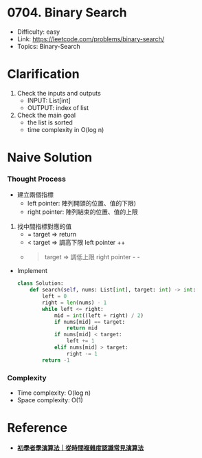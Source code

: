 # 0704. Binary Search

* Difficulty: easy
* Link: https://leetcode.com/problems/binary-search/
* Topics: Binary-Search

# Clarification

1. Check the inputs and outputs
    - INPUT: List[int]
    - OUTPUT: index of list
2. Check the main goal
    - the list is sorted
    - time complexity in O(log n)

# Naive Solution

### Thought Process

- 建立兩個指標
    - left pointer: 陣列開頭的位置、值的下限)
    - right pointer: 陣列結束的位置、值的上限
1. 找中間指標對應的值
    - = target ⇒ return
    - < target ⇒ 調高下限 left pointer ++
    - > target ⇒ 調低上限 right pointer - -
- Implement
    
    ```python
    class Solution:
        def search(self, nums: List[int], target: int) -> int:
            left = 0
            right = len(nums) - 1
            while left <= right:
                mid = int((left + right) / 2)
                if nums[mid] == target:
                    return mid
                if nums[mid] < target:
                    left += 1
                elif nums[mid] > target:
                    right -= 1
            return -1
    ```
    

### Complexity

- Time complexity: O(log n)
- Space complexity: O(1)

# Reference

- ****[初學者學演算法｜從時間複雜度認識常見演算法](https://medium.com/appworks-school/%E5%88%9D%E5%AD%B8%E8%80%85%E5%AD%B8%E6%BC%94%E7%AE%97%E6%B3%95-%E5%BE%9E%E6%99%82%E9%96%93%E8%A4%87%E9%9B%9C%E5%BA%A6%E8%AA%8D%E8%AD%98%E5%B8%B8%E8%A6%8B%E6%BC%94%E7%AE%97%E6%B3%95-%E4%B8%80-b46fece65ba5)****